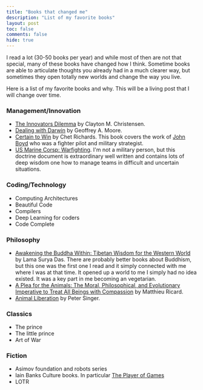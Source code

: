 ```yaml
---
title: "Books that changed me"
description: "List of my favorite books"
layout: post
toc: false
comments: false
hide: true
---
```


I read a lot (30-50 books per year) and while most of then are not that special, many of these books have changed how I think. Sometime books are able to articulate thoughts you already had in a much clearer way, but sometimes they open totally new worlds and change the way you live.

Here is a list of my favorite books and why. This will be a living post that I will change over time.

### Management/Innovation
* [The Innovators Dilemma](https://www.amazon.com/Innovators-Dilemma-Revolutionary-Change-Business/dp/0062060244) by Clayton M. Christensen.
* [Dealing with Darwin](https://www.amazon.com/Dealing-Darwin-Companies-Innovate-Evolution/dp/159184214X) by Geoffrey A. Moore. 
* [Certain to Win](https://www.amazon.com/Certain-Win-Strategy-Applied-Business-ebook/dp/B0793SDYSM) by Chet Richards.
This book covers the work of [John Boyd](https://en.wikipedia.org/wiki/John_Boyd_(military_strategist)) who was a fighter pilot and military strategist.
* [US Marine Corsp: Warfighting](https://www.marines.mil/Portals/1/Publications/MCDP%201%20Warfighting%20GN.pdf?ver=2019-01-31-110543-300). I'm not a military person, but this doctrine document is extraordinary well written and contains lots of deep wisdom one how to manage teams in difficult and uncertain situations. 

### Coding/Technology
* Computing Architectures
* Beautiful Code
* Compilers
* Deep Learning for coders
* Code Complete


### Philosophy
* [Awakening the Buddha Within: Tibetan Wisdom for the Western World](https://smile.amazon.com/gp/product/0767901576) by Lama Surya Das.
There are probably better books about Buddhism, but this one was the first one I read and it simply connected with me where I was at that time. It opened up a world to me I simply had no idea existed. It was a key part in me becoming an vegetarian.
* [A Plea for the Animals: The Moral, Philosophical, and Evolutionary Imperative to Treat All Beings with Compassion](https://www.amazon.com/gp/product/1611803055) by Matthieu Ricard.
* [Animal Liberation](https://www.amazon.com/Animal-Liberation-Definitive-Classic-Movement/dp/0061711306) by Peter Singer.

### Classics
* The prince
* The little prince
* Art of War

### Fiction
* Asimov foundation and robots series
* Iain Banks Culture books. In particular [The Player of Games](https://www.amazon.com/gp/product/B002WM3HC2)
* LOTR












